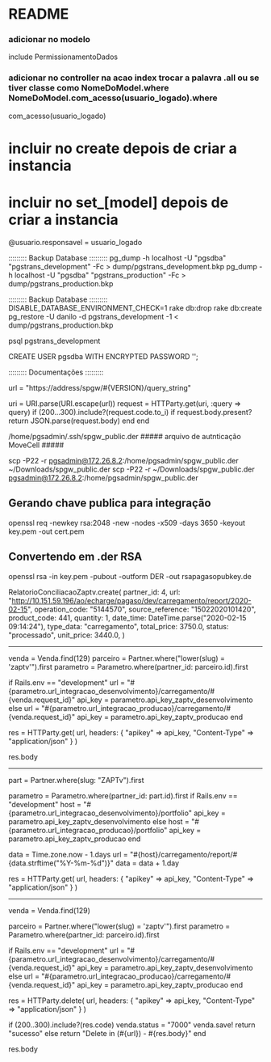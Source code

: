 # README


  ### adicionar no modelo
  include PermissionamentoDados

  ### adicionar no controller na acao index trocar a palavra .all ou se tiver classe como NomeDoModel.where NomeDoModel.com_acesso(usuario_logado).where 
  com_acesso(usuario_logado)

  # incluir no create depois de criar a instancia
  # incluir no set_[model] depois de criar a instancia
  @usuario.responsavel = usuario_logado




::::::::: Backup Database ::::::::: 
pg_dump -h localhost -U "pgsdba" "pgstrans_development" -Fc > dump/pgstrans_development.bkp
pg_dump -h localhost -U "pgsdba" "pgstrans_production" -Fc > dump/pgstrans_production.bkp

::::::::: Backup Database ::::::::: 
DISABLE_DATABASE_ENVIRONMENT_CHECK=1 rake db:drop
rake db:create
pg_restore -U danilo -d pgstrans_development -1 < dump/pgstrans_production.bkp

psql pgstrans_development

CREATE USER pgsdba WITH ENCRYPTED PASSWORD '';


::::::::: Documentações ::::::::: 

url = "https://address/spgw/#{VERSION}/query_string"

uri = URI.parse(URI.escape(url))
request = HTTParty.get(uri, :query => query)
if (200...300).include?(request.code.to_i)
  if request.body.present?
    return JSON.parse(request.body)
  end
end


/home/pgsadmin/.ssh/spgw_public.der ##### arquivo de autnticação MoveCell #####

scp -P22 -r pgsadmin@172.26.8.2:/home/pgsadmin/spgw_public.der ~/Downloads/spgw_public.der
scp -P22 -r ~/Downloads/spgw_public.der pgsadmin@172.26.8.2:/home/pgsadmin/spgw_public.der

## Gerando chave publica para integração
openssl req -newkey rsa:2048 -new -nodes -x509 -days 3650 -keyout key.pem -out cert.pem
## Convertendo em .der RSA
openssl rsa -in key.pem -pubout -outform DER -out rsapagasopubkey.de

RelatorioConciliacaoZaptv.create(
  partner_id: 4,
  url: "http://10.151.59.196/ao/echarge/pagaso/dev/carregamento/report/2020-02-15",
  operation_code: "5144570",
  source_reference: "15022020101420",
  product_code: 441,
  quantity: 1,
  date_time: DateTime.parse("2020-02-15 09:14:24"),
  type_data: "carregamento",
  total_price: 3750.0,
  status: "processado",
  unit_price: 3440.0,
)













-----------------------------------------------------------------------------



venda = Venda.find(129)
parceiro = Partner.where("lower(slug) = 'zaptv'").first
parametro = Parametro.where(partner_id: parceiro.id).first

if Rails.env == "development"
  url = "#{parametro.url_integracao_desenvolvimento}/carregamento/#{venda.request_id}"
  api_key = parametro.api_key_zaptv_desenvolvimento
else
  url = "#{parametro.url_integracao_producao}/carregamento/#{venda.request_id}"
  api_key = parametro.api_key_zaptv_producao
end

res = HTTParty.get(
  url, 
  headers: {
    "apikey" => api_key,
    "Content-Type" => "application/json"
  }
)

res.body







--------------------------------------------------------


part = Partner.where(slug: "ZAPTv").first

parametro = Parametro.where(partner_id: part.id).first
if Rails.env == "development"
  host = "#{parametro.url_integracao_desenvolvimento}/portfolio"
  api_key = parametro.api_key_zaptv_desenvolvimento
else
  host = "#{parametro.url_integracao_producao}/portfolio"
  api_key = parametro.api_key_zaptv_producao
end

data = Time.zone.now - 1.days
url = "#{host}/carregamento/report/#{data.strftime("%Y-%m-%d")}"
data = data + 1.day


res = HTTParty.get(
  url, 
  headers: {
    "apikey" => api_key,
    "Content-Type" => "application/json"
  }
)

--------------------------------------------------------


venda = Venda.find(129)

parceiro = Partner.where("lower(slug) = 'zaptv'").first
parametro = Parametro.where(partner_id: parceiro.id).first

if Rails.env == "development"
  url = "#{parametro.url_integracao_desenvolvimento}/carregamento/#{venda.request_id}"
  api_key = parametro.api_key_zaptv_desenvolvimento
else
  url = "#{parametro.url_integracao_producao}/carregamento/#{venda.request_id}"
  api_key = parametro.api_key_zaptv_producao
end

res = HTTParty.delete(
  url, 
  headers: {
    "apikey" => api_key,
    "Content-Type" => "application/json"
  }
)

if (200..300).include?(res.code)
  venda.status = "7000"
  venda.save!
  return "sucesso"
else
  return "Delete in (#{url}) - #{res.body}"
end

res.body

